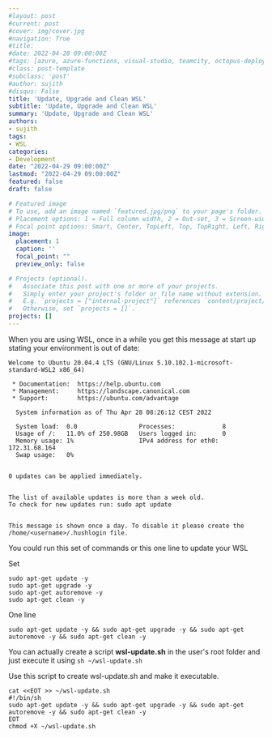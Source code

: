 ```yaml
---
#layout: post
#current: post
#cover: img/cover.jpg
#navigation: True
#title: 
#date: 2022-04-28 09:00:00Z
#tags: [azure, azure-functions, visual-studio, teamcity, octopus-deploy]
#class: post-template
#subclass: 'post'
#author: sujith
#disqus: False
title: 'Update, Upgrade and Clean WSL'
subtitle: 'Update, Upgrade and Clean WSL'
summary: 'Update, Upgrade and Clean WSL'
authors:
- sujith
tags:
- WSL
categories:
- Development
date: "2022-04-29 09:00:00Z"
lastmod: "2022-04-29 09:00:00Z"
featured: false
draft: false

# Featured image
# To use, add an image named `featured.jpg/png` to your page's folder.
# Placement options: 1 = Full column width, 2 = Out-set, 3 = Screen-width
# Focal point options: Smart, Center, TopLeft, Top, TopRight, Left, Right, BottomLeft, Bottom, BottomRight
image:
  placement: 1
  caption: ''
  focal_point: ""
  preview_only: false

# Projects (optional).
#   Associate this post with one or more of your projects.
#   Simply enter your project's folder or file name without extension.
#   E.g. `projects = ["internal-project"]` references `content/project/deep-learning/index.md`.
#   Otherwise, set `projects = []`.
projects: []
---
```


When you are using WSL, once in a while you get this message at start up stating your environment is out of date:

```text
Welcome to Ubuntu 20.04.4 LTS (GNU/Linux 5.10.102.1-microsoft-standard-WSL2 x86_64)

 * Documentation:  https://help.ubuntu.com
 * Management:     https://landscape.canonical.com      
 * Support:        https://ubuntu.com/advantage

  System information as of Thu Apr 28 08:26:12 CEST 2022

  System load:  0.0                 Processes:             8
  Usage of /:   11.0% of 250.98GB   Users logged in:       0
  Memory usage: 1%                  IPv4 address for eth0: 172.31.68.164
  Swap usage:   0%


0 updates can be applied immediately.


The list of available updates is more than a week old.
To check for new updates run: sudo apt update


This message is shown once a day. To disable it please create the
/home/<username>/.hushlogin file.
```

You could run this set of commands or this one line to update your WSL

Set

```shell
sudo apt-get update -y
sudo apt-get upgrade -y
sudo apt-get autoremove -y
sudo apt-get clean -y
```

One line

```shell
sudo apt-get update -y && sudo apt-get upgrade -y && sudo apt-get autoremove -y && sudo apt-get clean -y
```

You can actually create a script **wsl-update.sh** in the user's root folder and just execute it using `sh ~/wsl-update.sh`

Use this script to create wsl-update.sh and make it executable.

```shell
cat <<EOT >> ~/wsl-update.sh
#!/bin/sh
sudo apt-get update -y && sudo apt-get upgrade -y && sudo apt-get autoremove -y && sudo apt-get clean -y
EOT
chmod +X ~/wsl-update.sh
```
